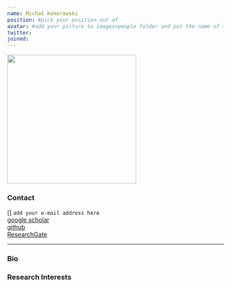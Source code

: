 ```yaml
---
name: Michał Komorowski
position: #pick your position out of 
avatar: #add your picture to images>people folder and put the name of the file 'name_surname.jpg' here
twitter: 
joined: 
---
```


<img width="300" src="{{site.baseurl}}/images/people/{{page.avatar}}" data-action="zoom">

### Contact

[<i class="fa fa-envelope-o"></i>]  `add your e-mail address here`<br>
[<i class="fa fa-bar-chart"></i> google scholar](https://scholar.google.pl/citations?user=mBE4nHsAAAAJ&hl=pl) <br>
[<i class="fa fa-bar-github"></i> github](https://github.com/) <br>
[<i class="fa fa-bar-researchgate"></i> ResearchGate](https://researchgate.net) <br>

<hr>

### Bio



### Research Interests

